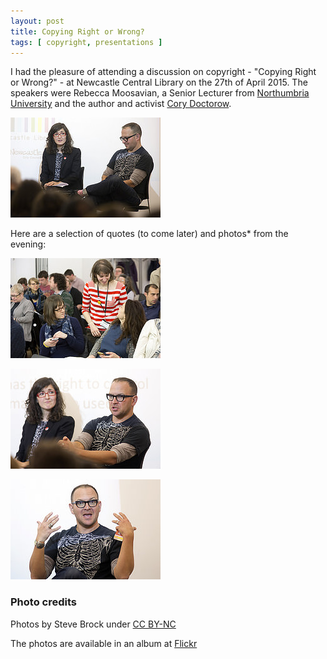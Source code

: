 ```yaml
---
layout: post
title: Copying Right or Wrong?
tags: [ copyright, presentations ]
---
```


I had the pleasure of attending a discussion on copyright - "Copying Right or Wrong?" - at Newcastle 
Central Library on the 27th of April 2015. The speakers were Rebecca Moosavian, a Senior Lecturer from 
[Northumbria University](https://www.northumbria.ac.uk/) and the author and activist 
[Cory Doctorow](http://craphound.com).

![pic1](/img/posts/copying-right-or-wrong/17412973838_e4740990e9_m.jpg "Rebecca and Cory")

Here are a selection of quotes (to come later) and photos* from the evening:


![pic2](/img/posts/copying-right-or-wrong/16980479233_56df8fe1a6_m.jpg "Audience")

![pic3](/img/posts/copying-right-or-wrong/17414491849_fe00f6e846_m.jpg "Rebecca and Cory 2")

![pic4](/img/posts/copying-right-or-wrong/17598515072_786e19b47f_m.jpg "Cory")

### Photo credits

Photos by Steve Brock under [CC BY-NC](https://creativecommons.org/licenses/by-nc/2.0/)

The photos are available in an album at [Flickr](https://www.flickr.com/photos/newcastlelibraries/sets/72157652681510606/with/17413243000/)